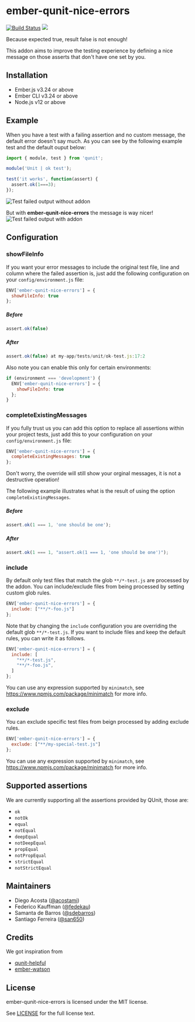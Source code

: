 # ember-qunit-nice-errors
[![Build Status](https://travis-ci.org/wyeworks/ember-qunit-nice-errors.svg?branch=master)](https://travis-ci.org/wyeworks/ember-qunit-nice-errors)
<a href="https://codeclimate.com/github/wyeworks/ember-qunit-nice-errors/maintainability"><img src="https://api.codeclimate.com/v1/badges/6e06176457a3027d53f3/maintainability" /></a>

Because expected true, result false is not enough!

This addon aims to improve the testing experience by defining a nice
message on those asserts that don't have one set by you.

## Installation

* Ember.js v3.24 or above
* Ember CLI v3.24 or above
* Node.js v12 or above

## Example

When you have a test with a failing assertion and no custom message, the default error doesn't say much.
As you can see by the following example test and the default ouput below:

```js
import { module, test } from 'qunit';

module('Unit | ok test');

test('it works', function(assert) {
  assert.ok(1===3);
});
```
![Test failed output without addon](https://github.com/wyeworks/ember-qunit-nice-errors/raw/gh-pages/images/before.png)

But with **ember-qunit-nice-errors** the message is way nicer!
![Test failed output with addon](https://github.com/wyeworks/ember-qunit-nice-errors/raw/gh-pages/images/after.png)

## Configuration

### showFileInfo

If you want your error messages to include the original test file, line and column where the failed assertion is, just add the following configuration on your `config/environment.js` file:

```js
ENV['ember-qunit-nice-errors'] = {
  showFileInfo: true
};
```

##### Before
```js
assert.ok(false)
```

##### After
```js
assert.ok(false) at my-app/tests/unit/ok-test.js:17:2
```

Also note you can enable this only for certain environments:

```js
if (environment === 'development') {
  ENV['ember-qunit-nice-errors'] = {
    showFileInfo: true
  };
}
```

### completeExistingMessages

If you fully trust us you can add this option to replace all assertions within your project tests, just add this to your configuration on your `config/environment.js` file:

```js
ENV['ember-qunit-nice-errors'] = {
  completeExistingMessages: true
};
```

Don't worry, the override will still show your orginal messages, it is not a destructive operation!

The following example illustrates what is the result of using the option `completeExistingMessages`.

##### Before
```js
assert.ok(1 === 1, 'one should be one');
```

##### After
```js
assert.ok(1 === 1, "assert.ok(1 === 1, 'one should be one')");
```

### include

By default only test files that match the glob `**/*-test.js` are processed by the
addon. You can include/exclude files from being processed by setting custom glob
rules.

```js
ENV['ember-qunit-nice-errors'] = {
  include: ["**/*-foo.js"]
};
```

Note that by changing the `include` configuration you are overriding the default
glob `**/*-test.js`. If you want to include files and keep the default rules,
you can write it as follows.

```js
ENV['ember-qunit-nice-errors'] = {
  include: [
    "**/*-test.js",
    "**/*-foo.js",
  ]
};
```

You can use any expression supported by `minimatch`, see https://www.npmjs.com/package/minimatch for more info.

### exclude

You can exclude specific test files from beign processed by adding exclude
rules.

```js
ENV['ember-qunit-nice-errors'] = {
  exclude: ["**/my-special-test.js"]
};
```

You can use any expression supported by `minimatch`, see https://www.npmjs.com/package/minimatch for more info.

## Supported assertions

We are currently supporting all the assertions provided by QUnit, those are:

* `ok`
* `notOk`
* `equal`
* `notEqual`
* `deepEqual`
* `notDeepEqual`
* `propEqual`
* `notPropEqual`
* `strictEqual`
* `notStrictEqual`


## Maintainers

- Diego Acosta ([@acostami](https://github.com/acostami))
- Federico Kauffman ([@fedekau](https://github.com/fedekau))
- Samanta de Barros ([@sdebarros](https://github.com/sdebarros))
- Santiago Ferreira ([@san650](https://github.com/san650))

## Credits

We got inspiration from

- [qunit-helpful](https://github.com/bahmutov/qunit-helpful)
- [ember-watson](https://github.com/abuiles/ember-watson)

## License

ember-qunit-nice-errors is licensed under the MIT license.

See [LICENSE](./LICENSE.md) for the full license text.
